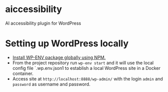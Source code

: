 # aiccessibility
AI accessibility plugin for WordPress

# Setting up WordPress locally
- [Install WP-ENV package globally using NPM.](https://developer.wordpress.org/block-editor/reference-guides/packages/packages-env/)
- From the project repository run `wp-env start` and it will use the local config file `.wp.env.json1 to establish a local WordPress site in a Docker container. 
- Access site at `http://localhost:8888/wp-admin/` with the login `admin` and `password` as username and password.